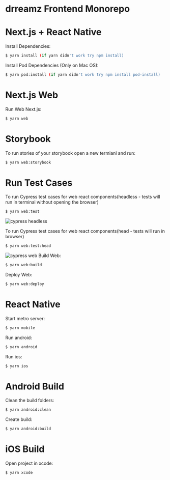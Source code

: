 # drreamz Frontend Monorepo

# Next.js + React Native

Install Dependencies:

```sh
$ yarn install (if yarn didn't work try npm install)
```

Install Pod Dependencies (Only on Mac OS):

```sh
$ yarn pod:install (if yarn didn't work try npm install pod-install)
```

# Next.js Web

Run Web Next.js:

```sh
$ yarn web
```

# Storybook

To run stories of your storybook open a new termianl and run:

```sh
$ yarn web:storybook
```

# Run Test Cases

To run Cypress test cases for web react components(headless - tests will run in terminal without opening the browser)

```sh
$ yarn web:test
```
![cypress headless](https://github.com/Codemarket2/drreamz-frontend2/blob/vivekt/images/cypress_headless.jpg?raw=true)

To run Cypress test cases for web react components(head - tests will run in browser)

```sh
$ yarn web:test:head
```
![cypress web](https://github.com/Codemarket2/drreamz-frontend2/blob/vivekt/images/cypress_web.jpg?raw=true)
Build Web:

```sh
$ yarn web:build
```

Deploy Web:

```sh
$ yarn web:deploy
```

# React Native

Start metro server:

```sh
$ yarn mobile
```

Run android:

```sh
$ yarn android
```

Run ios:

```sh
$ yarn ios
```

# Android Build

Clean the build folders:

```sh
$ yarn android:clean
```

Create build:

```sh
$ yarn android:build
```

# iOS Build

Open project in xcode:

```sh
$ yarn xcode
```
